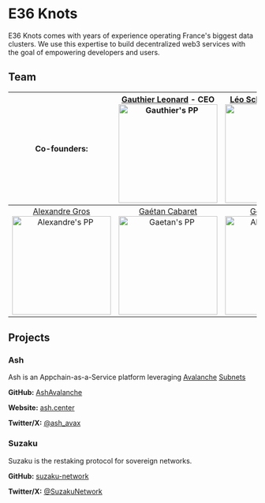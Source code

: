 # E36 Knots

E36 Knots comes with years of experience operating France's biggest data clusters. We use this expertise to build decentralized web3 services with the goal of empowering developers and users.

## Team

|                                                                               Co-founders:                                                                                | [Gauthier Leonard](https://github.com/Nuttymoon) - CEO <br> [<img src="https://github.com/Nuttymoon.png" alt="Gauthier's PP" width=200 height=200 />](https://github.com/Nuttymoon) |   [Léo Schoukroun](https://github.com/leopaul36) - CTO <br> [<img src="https://github.com/leopaul36.png" alt="Léo's PP" width=200 height=200 />](https://github.com/leopaul36)   |
| :-----------------------------------------------------------------------------------------------------------------------------------------------------------------------: | :---------------------------------------------------------------------------------------------------------------------------------------------------------------------------------: | :------------------------------------------------------------------------------------------------------------------------------------------------------------------------------: |
| [Alexandre Gros](https://github.com/Al3xGROS) <br> [<img src="https://github.com/Al3xGROS.png" alt="Alexandre's PP" width=200 height=200 />](https://github.com/Al3xGROS) |         [Gaétan Cabaret](https://github.com/servalD) <br> [<img src="https://github.com/servalD.png" alt="Gaetan's PP" width=200 height=200 />](https://github.com/servalD)         | [Gonzalo Etse](https://github.com/gonzaloetjo) <br> [<img src="https://github.com/gonzaloetjo.png" alt="Alexandre's PP" width=200 height=200 />](https://github.com/gonzaloetjo) |

## Projects

### Ash

Ash is an Appchain-as-a-Service platform leveraging [Avalanche](https://avax.network) [Subnets](https://docs.avax.network/subnets)

**GitHub:** [AshAvalanche](https://github.com/AshAvalanche)

**Website:** [ash.center](https://ash.center)

**Twitter/X:** [@ash_avax](https://twitter.com/ash_avax)

### Suzaku

Suzaku is the restaking protocol for sovereign networks.

**GitHub:** [suzaku-network](https://github.com/suzaku-network)

**Twitter/X:** [@SuzakuNetwork](https://twitter.com/SuzakuNetwork)
